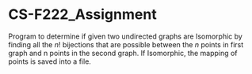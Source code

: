 # CS-F222_Assignment
Program to determine if given two undirected graphs are Isomorphic by finding all the $n!$ bijections that are possible between the $n$ points in first graph and n points in the second graph. If Isomorphic, the mapping of points is saved into a file.
